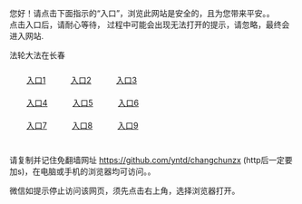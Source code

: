 您好！请点击下面指示的“入口”，浏览此网站是安全的，且为您带来平安。。 <br/>
点击入口后，请耐心等待， 过程中可能会出现无法打开的提示，请忽略，最终会进入网站. </br>

法轮大法在长春<br/>
<div style="padding:10px"><a style="margin:20px" target="_blank" href="https://d12u0l55ygsz0h.cloudfront.net/2Qpsp?kwnybnzk" id="ccLink1" rel="nofollow">入口1</a> <a target="_blank" style="margin:20px" href="https://d2hbuqd9h86d4n.cloudfront.net/2Qpsp?jmfafbj" id="ccLink2" rel="nofollow">入口2</a> <a style="margin:20px" target="_blank" href="https://d1fx73i662tels.cloudfront.net/2Qpsp?jnxqyp" id="ccLink3" rel="nofollow">入口3</a></div>

<div style="padding:10px" ><a style="margin:20px" target="_blank" href="https://d12u0l55ygsz0h.cloudfront.net/2Qpsp?kwnybnzk" id="ccLink4" rel="nofollow">入口4</a> <a style="margin:20px" href="https://d2hbuqd9h86d4n.cloudfront.net/2Qpsp?jmfafbj" target="_blank" id="ccLink5" rel="nofollow">入口5</a> <a style="margin:20px" href="https://d1fx73i662tels.cloudfront.net/2Qpsp?jnxqyp" target="_blank" id="ccLink6" rel="nofollow">入口6</a></div>

<div style="padding:10px"><a style="margin:20px" target="_blank" href="https://d12u0l55ygsz0h.cloudfront.net/2Qpsp?kwnybnzk" id="ccLink7" rel="nofollow">入口7</a> <a style="margin:20px" href="https://d2hbuqd9h86d4n.cloudfront.net/2Qpsp?jmfafbj" target="_blank" id="ccLink8" rel="nofollow">入口8</a> <a style="margin:20px" target="_blank" href="https://d1fx73i662tels.cloudfront.net/2Qpsp?jnxqyp" id="ccLink9" rel="nofollow">入口9</a></div>

<br/>



请复制并记住免翻墙网址 https://github.com/yntd/changchunzx (http后一定要加s)，在电脑或手机的浏览器均可访问。。<br/>

微信如提示停止访问该网页，须先点击右上角，选择浏览器打开。
